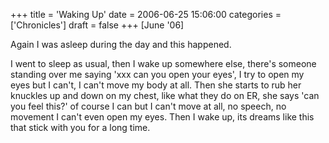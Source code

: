 +++
title = 'Waking Up'
date = 2006-06-25 15:06:00
categories = ['Chronicles']
draft = false
+++
[June '06]
 
Again I was asleep during the day and this happened. 

I went to sleep as usual, then I wake up somewhere else, there's someone standing over me saying 'xxx can you open your eyes', I try to open my eyes but I can't, I can't move my body at all. Then she starts to rub her knuckles up and down on my chest, like what they do on ER, she says 'can you feel this?' of course I can but I can't move at all, no speech, no movement I can't even open my eyes. Then I wake up, its dreams like this that stick with you for a long time.
